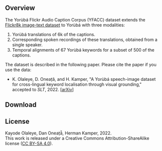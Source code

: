 ## Overview

The Yorùbá Flickr Audio Caption Corpus (YFACC) dataset extends the [Flickr8k image-text dataset](https://forms.illinois.edu/sec/1713398) to Yorùbá with three modalities:

1. Yorùbá translations of 6k of the captions.
2. Corresponding spoken recordings of these translations, obtained from a single speaker.
3. Temporal alignments of 67 Yorùbá keywords for a subset of 500 of the captions.

The dataset is described in the following paper. Please cite the paper if you use the data:

- K. Olaleye, D. Oneață, and H. Kamper, "A Yorùbá speech-image dataset for cross-lingual keyword localisation through visual grounding," accepted to *SLT*, 2022. [[arXiv](missing_link)]


## Download



## License

Kayode Olaleye, Dan Oneață̆, Herman Kamper, 2022.  
This work is released under a Creative Commons Attribution-ShareAlike
license ([CC BY-SA 4.0](http://creativecommons.org/licenses/by-sa/4.0/)).

